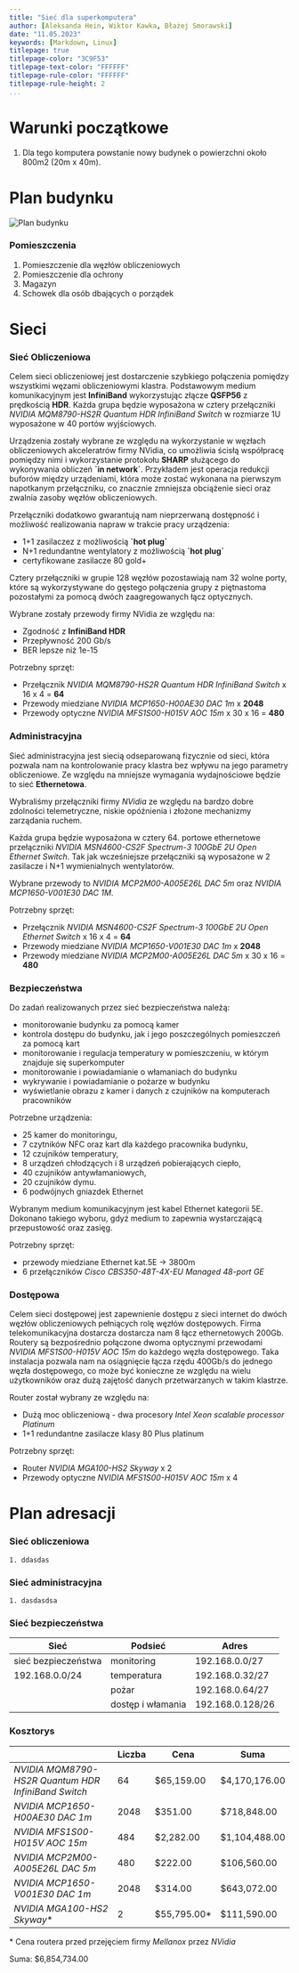 ```yaml
---
title: "Sieć dla superkomputera"
author: [Aleksanda Hein, Wiktor Kawka, Błażej Smorawski]
date: "11.05.2023"
keywords: [Markdown, Linux]
titlepage: true
titlepage-color: "3C9F53"
titlepage-text-color: "FFFFFF"
titlepage-rule-color: "FFFFFF"
titlepage-rule-height: 2
...
```


# Warunki początkowe
 1. Dla tego komputera powstanie nowy budynek o powierzchni około 800m2 (20m x 40m).

# Plan budynku
![](plan.svg "Plan budynku")
### Pomieszczenia
 1. Pomieszczenie dla węzłów obliczeniowych
 2. Pomieszczenie dla ochrony
 3. Magazyn
 4. Schowek dla osób dbających o porządek
   
# Sieci
### Sieć Obliczeniowa

Celem sieci obliczeniowej jest dostarczenie szybkiego połączenia pomiędzy wszystkimi węzami obliczeniowymi klastra. Podstawowym medium komunikacyjnym jest **InfiniBand** wykorzystując złącze **QSFP56** z prędkością **HDR**. Każda grupa będzie wyposażona w cztery przełączniki *NVIDIA MQM8790-HS2R Quantum HDR InfiniBand Switch* w rozmiarze 1U wyposażone w 40 portów wyjściowych. 

Urządzenia zostały wybrane ze względu na wykorzystanie w węzłach obliczeniowych akceleratrów firmy NVidia, co umożliwia ścisłą współpracę pomiędzy nimi i wykorzystanie protokołu **SHARP** służącego do wykonywania obliczeń **\`in network\`**. Przykładem jest operacja redukcji buforów między urządeniami, która może zostać wykonana na pierwszym napotkanym przełączniku, co znacznie zmniejsza obciążenie sieci oraz zwalnia zasoby węzłów obliczeniowych.

Przełączniki dodatkowo gwarantują nam nieprzerwaną dostępność i możliwość realizowania napraw w trakcie pracy urządzenia:
 * 1+1 zasilaczez z możliwością **\`hot plug\`**
 * N+1 redundantne wentylatory z możliwością **\`hot plug\`**
 * certyfikowane zasilacze 80 gold+

Cztery przełączniki w grupie 128 węzłów pozostawiają nam 32 wolne porty, które są wykorzystywane do gęstego połączenia grupy z piętnastoma pozostałymi za pomocą dwóch zaagregowanych łącz optycznych.

Wybrane zostały przewody firmy NVidia ze względu na:
 * Zgodność z **InfiniBand HDR**
 * Przepływność 200 Gb/s
 * BER lepsze niż 1e-15

Potrzebny sprzęt:
 * Przełącznik *NVIDIA MQM8790-HS2R Quantum HDR InfiniBand Switch* x 16 x 4 = **64**
 * Przewody miedziane *NVIDIA MCP1650-H00AE30 DAC 1m* x **2048**
 * Przewody optyczne *NVIDIA MFS1S00-H015V AOC 15m* x 30 x 16 = **480**

### Administracyjna

Sieć administracyjna jest siecią odseparowaną fizycznie od sieci, która pozwala nam na kontrolowanie pracy klastra bez wpływu na jego parametry obliczeniowe. Ze względu na mniejsze wymagania wydajnościowe będzie to sieć **Ethernetowa**.

Wybraliśmy przełączniki firmy *NVidia* ze względu na bardzo dobre zdolności telemetryczne, niskie opóźnienia i złożone mechanizmy zarządania ruchem. 

Każda grupa będzie wyposażona w cztery 64. portowe ethernetowe przełączniki *NVIDIA MSN4600-CS2F Spectrum-3 100GbE 2U Open Ethernet Switch*. Tak jak wcześniejsze przełączniki są wyposażone w 2 zasilacze i N+1 wymienialnych wentylatorów.

Wybrane przewody to *NVIDIA MCP2M00-A005E26L DAC 5m* oraz
*NVIDIA MCP1650-V001E30 DAC 1M*.

Potrzebny sprzęt:
 * Przełącznik *NVIDIA MSN4600-CS2F Spectrum-3 100GbE 2U Open Ethernet Switch* x 16 x 4 = **64**
 * Przewody miedziane *NVIDIA MCP1650-V001E30 DAC 1m* x **2048**
 * Przewody miedziane *NVIDIA MCP2M00-A005E26L DAC 5m* x 30 x 16 = **480**

### Bezpieczeństwa

Do zadań realizowanych przez sieć bezpieczeństwa należą:
- monitorowanie budynku za pomocą kamer
- kontrola dostępu do budynku, jak i jego poszczególnych pomieszczeń za pomocą kart
- monitorowanie i regulacja temperatury w pomieszczeniu, w którym znajduje się superkomputer
- monitorowanie i powiadamianie o włamaniach do budynku
- wykrywanie i powiadamianie o pożarze w budynku
- wyświetlanie obrazu z kamer i danych z czujników na komputerach pracowników

Potrzebne urządzenia:
- 25 kamer do monitoringu,
- 7 czytników NFC oraz kart dla każdego pracownika budynku,
- 12 czujników temperatury,
- 8 urządzeń chłodzących i 8 urządzeń pobierających ciepło,
- 40 czujników antywłamaniowych,
- 20 czujników dymu.
- 6 podwójnych gniazdek Ethernet

Wybranym medium komunikacyjnym jest kabel Ethernet kategorii 5E. Dokonano takiego wyboru, gdyż medium to zapewnia wystarczającą przepustowość oraz zasięg. 

Potrzebny sprzęt:
- przewody miedziane Ethernet kat.5E -> 3800m
- 6 przełączników *Cisco CBS350-48T-4X-EU Managed 48-port GE*

### Dostępowa

Celem sieci dostępowej jest zapewnienie dostępu z sieci internet do dwóch węzłów obliczeniowych pełniących rolę węzłów dostępowych. Firma telekomunikacyjna dostarcza dostarcza  nam 8 łącz ethernetowych 200Gb. Routery są bezpośrednio połączone dwoma optycznymi przewodami *NVIDIA MFS1S00-H015V AOC 15m* do każdego węzła dostępowego. Taka instalacja pozwala nam na osiągnięcie łącza rzędu 400Gb/s do jednego węzła dostępowego, co może być konieczne ze względu na wielu użytkowników oraz dużą zajętość danych przetwarzanych w takim klastrze.

Router został wybrany ze względu na:
 * Dużą moc obliczeniową - dwa procesory *Intel Xeon scalable processor Platinum*
 * 1+1 redundantne zasilacze klasy 80 Plus platinum

Potrzebny sprzęt:
 * Router *NVIDIA MGA100-HS2 Skyway* x 2
 * Przewody optyczne *NVIDIA MFS1S00-H015V AOC 15m* x 4


# Plan adresacji

### Sieć obliczeniowa
    1. ddasdas
   
### Sieć administracyjna
    1. dasdasdsa


### Sieć bezpieczeństwa

| Sieć                | Podsieć           | Adres            |
|---------------------|-------------------|------------------|
| sieć bezpieczeństwa | monitoring        | 192.168.0.0/27   |
| 192.168.0.0/24      | temperatura       | 192.168.0.32/27  |
|                     | pożar             | 192.168.0.64/27  |
|                     | dostęp i włamania | 192.168.0.128/26 |

### Kosztorys

|                                                     | Liczba | Cena        | Suma          |
| --------------------------------------------------- | ------ | ----------- | ------------- |
| *NVIDIA MQM8790-HS2R Quantum HDR InfiniBand Switch* | 64     | $65,159.00  | $4,170,176.00 |
| *NVIDIA MCP1650-H00AE30 DAC 1m*                     | 2048   | $351.00     | $718,848.00   |
| *NVIDIA MFS1S00-H015V AOC 15m*                      | 484    | $2,282.00   | $1,104,488.00 |
| *NVIDIA MCP2M00-A005E26L DAC 5m*                    | 480    | $222.00     | $106,560.00   |
| *NVIDIA MCP1650-V001E30 DAC 1m*                     | 2048   | $314.00     | $643,072.00   |
| *NVIDIA MGA100-HS2 Skyway*\*                        | 2      | $55,795.00* | $111,590.00   |

\* Cena routera przed przejęciem firmy *Mellanox* przez *NVidia*

Suma: $6,854,734.00
